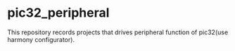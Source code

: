 # pic32_peripheral
This repository records projects that drives peripheral function of pic32(use harmony configurator).
